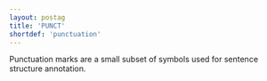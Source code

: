 ```yaml
---
layout: postag
title: 'PUNCT'
shortdef: 'punctuation'
---
```


Punctuation marks are a small subset of symbols used for sentence structure
annotation.
